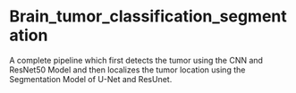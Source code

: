 # Brain_tumor_classification_segmentation
A complete pipeline which first detects the tumor using the CNN and ResNet50 Model and then localizes the tumor location using the Segmentation Model of U-Net and ResUnet.
